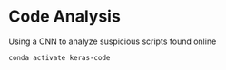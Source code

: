 # Code Analysis

Using a CNN to analyze suspicious scripts found online

`conda activate keras-code`
